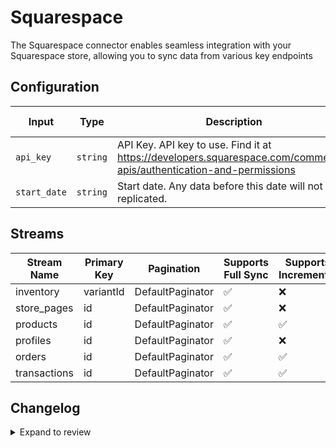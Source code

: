 # Squarespace
The Squarespace connector enables seamless integration with your Squarespace store, allowing you to sync data from various key endpoints

## Configuration

| Input | Type | Description | Default Value |
|-------|------|-------------|---------------|
| `api_key` | `string` | API Key. API key to use. Find it at https://developers.squarespace.com/commerce-apis/authentication-and-permissions |  |
| `start_date` | `string` | Start date. Any data before this date will not be replicated. |  |

## Streams
| Stream Name | Primary Key | Pagination | Supports Full Sync | Supports Incremental |
|-------------|-------------|------------|---------------------|----------------------|
| inventory | variantId | DefaultPaginator | ✅ |  ❌  |
| store_pages | id | DefaultPaginator | ✅ |  ❌  |
| products | id | DefaultPaginator | ✅ |  ✅  |
| profiles | id | DefaultPaginator | ✅ |  ❌  |
| orders | id | DefaultPaginator | ✅ |  ✅  |
| transactions | id | DefaultPaginator | ✅ |  ✅  |

## Changelog

<details>
  <summary>Expand to review</summary>

| Version          | Date              | Pull Request | Subject        |
|------------------|-------------------|--------------|----------------|
| 0.0.10 | 2025-01-25 | [52425](https://github.com/airbytehq/airbyte/pull/52425) | Update dependencies |
| 0.0.9 | 2025-01-18 | [51969](https://github.com/airbytehq/airbyte/pull/51969) | Update dependencies |
| 0.0.8 | 2025-01-11 | [51390](https://github.com/airbytehq/airbyte/pull/51390) | Update dependencies |
| 0.0.7 | 2024-12-28 | [50788](https://github.com/airbytehq/airbyte/pull/50788) | Update dependencies |
| 0.0.6 | 2024-12-21 | [50336](https://github.com/airbytehq/airbyte/pull/50336) | Update dependencies |
| 0.0.5 | 2024-12-14 | [49781](https://github.com/airbytehq/airbyte/pull/49781) | Update dependencies |
| 0.0.4 | 2024-12-12 | [49386](https://github.com/airbytehq/airbyte/pull/49386) | Update dependencies |
| 0.0.3 | 2024-11-04 | [48233](https://github.com/airbytehq/airbyte/pull/48233) | Update dependencies |
| 0.0.2 | 2024-10-29 | [47806](https://github.com/airbytehq/airbyte/pull/47806) | Update dependencies |
| 0.0.1 | 2024-10-10 | | Initial release by [@avirajsingh7](https://github.com/avirajsingh7) via Connector Builder |

</details>
